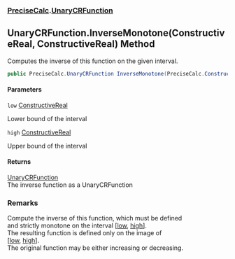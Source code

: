 ### [PreciseCalc](PreciseCalc.md 'PreciseCalc').[UnaryCRFunction](PreciseCalc.UnaryCRFunction.md 'PreciseCalc.UnaryCRFunction')

## UnaryCRFunction.InverseMonotone(ConstructiveReal, ConstructiveReal) Method

Computes the inverse of this function on the given interval.

```csharp
public PreciseCalc.UnaryCRFunction InverseMonotone(PreciseCalc.ConstructiveReal low, PreciseCalc.ConstructiveReal high);
```
#### Parameters

<a name='PreciseCalc.UnaryCRFunction.InverseMonotone(PreciseCalc.ConstructiveReal,PreciseCalc.ConstructiveReal).low'></a>

`low` [ConstructiveReal](PreciseCalc.ConstructiveReal.md 'PreciseCalc.ConstructiveReal')

Lower bound of the interval

<a name='PreciseCalc.UnaryCRFunction.InverseMonotone(PreciseCalc.ConstructiveReal,PreciseCalc.ConstructiveReal).high'></a>

`high` [ConstructiveReal](PreciseCalc.ConstructiveReal.md 'PreciseCalc.ConstructiveReal')

Upper bound of the interval

#### Returns
[UnaryCRFunction](PreciseCalc.UnaryCRFunction.md 'PreciseCalc.UnaryCRFunction')  
The inverse function as a UnaryCRFunction

### Remarks
Compute the inverse of this function, which must be defined  
and strictly monotone on the interval [[low](PreciseCalc.UnaryCRFunction.InverseMonotone(PreciseCalc.ConstructiveReal,PreciseCalc.ConstructiveReal).md#PreciseCalc.UnaryCRFunction.InverseMonotone(PreciseCalc.ConstructiveReal,PreciseCalc.ConstructiveReal).low 'PreciseCalc.UnaryCRFunction.InverseMonotone(PreciseCalc.ConstructiveReal, PreciseCalc.ConstructiveReal).low'), [high](PreciseCalc.UnaryCRFunction.InverseMonotone(PreciseCalc.ConstructiveReal,PreciseCalc.ConstructiveReal).md#PreciseCalc.UnaryCRFunction.InverseMonotone(PreciseCalc.ConstructiveReal,PreciseCalc.ConstructiveReal).high 'PreciseCalc.UnaryCRFunction.InverseMonotone(PreciseCalc.ConstructiveReal, PreciseCalc.ConstructiveReal).high')].  
The resulting function is defined only on the image of  
[[low](PreciseCalc.UnaryCRFunction.InverseMonotone(PreciseCalc.ConstructiveReal,PreciseCalc.ConstructiveReal).md#PreciseCalc.UnaryCRFunction.InverseMonotone(PreciseCalc.ConstructiveReal,PreciseCalc.ConstructiveReal).low 'PreciseCalc.UnaryCRFunction.InverseMonotone(PreciseCalc.ConstructiveReal, PreciseCalc.ConstructiveReal).low'), [high](PreciseCalc.UnaryCRFunction.InverseMonotone(PreciseCalc.ConstructiveReal,PreciseCalc.ConstructiveReal).md#PreciseCalc.UnaryCRFunction.InverseMonotone(PreciseCalc.ConstructiveReal,PreciseCalc.ConstructiveReal).high 'PreciseCalc.UnaryCRFunction.InverseMonotone(PreciseCalc.ConstructiveReal, PreciseCalc.ConstructiveReal).high')].  
The original function may be either increasing or decreasing.